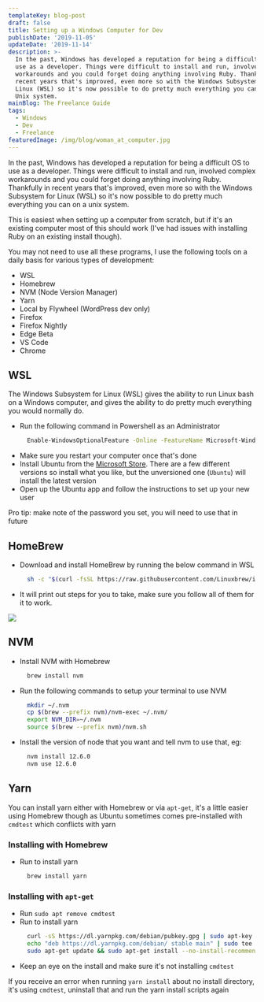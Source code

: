 ```yaml
---
templateKey: blog-post
draft: false
title: Setting up a Windows Computer for Dev
publishDate: '2019-11-05'
updateDate: '2019-11-14'
description: >-
  In the past, Windows has developed a reputation for being a difficult OS to 
  use as a developer. Things were difficult to install and run, involved complex
  workarounds and you could forget doing anything involving Ruby. Thankfully in
  recent years that's improved, even more so with the Windows Subsystem for
  Linux (WSL) so it's now possible to do pretty much everything you can on a
  Unix system.
mainBlog: The Freelance Guide
tags:
  - Windows
  - Dev
  - Freelance
featuredImage: /img/blog/woman_at_computer.jpg
---
```

In the past, Windows has developed a reputation for being a difficult OS to use as a developer. Things were difficult to install and run, involved complex workarounds and you could forget doing anything involving Ruby. Thankfully in recent years that's improved, even more so with the Windows Subsystem for Linux (WSL) so it's now possible to do pretty much everything you can on a unix system.

This is easiest when setting up a computer from scratch, but if it's an existing computer most of this should work (I've had issues with installing Ruby on an existing install though).

You may not need to use all these programs, I use the following tools on a daily basis for various types of development:

* WSL
* Homebrew
* NVM (Node Version Manager)
* Yarn
* Local by Flywheel (WordPress dev only)
* Firefox
* Firefox Nightly
* Edge Beta
* VS Code
* Chrome

## WSL

The Windows Subsystem for Linux (WSL) gives the ability to run Linux bash on a Windows computer, and gives the ability to do pretty much everything you would normally do.

* Run the following command in Powershell as an Administrator
  ```bash
    Enable-WindowsOptionalFeature -Online -FeatureName Microsoft-Windows-Subsystem-Linux
  ```
* Make sure you restart your computer once that's done
* Install Ubuntu from the [Microsoft Store](https://www.microsoft.com/en-au/p/ubuntu-1804-lts/9n9tngvndl3q?activetab=pivot:overviewtab). There are a few different versions so install what you like, but the unversioned one (`Ubuntu`) will install the latest version
* Open up the Ubuntu app and follow the instructions to set up your new user

Pro tip: make note of the password you set, you will need to use that in future

## HomeBrew

* Download and install HomeBrew by running the below command in WSL
  ```bash
    sh -c "$(curl -fsSL https://raw.githubusercontent.com/Linuxbrew/install/master/install.sh)"
  ```
* It will print out steps for you to take, make sure you follow all of them for it to work.

![](/img/blog/homebrew_bash.png)

## NVM

* Install NVM with Homebrew
  ```bash
    brew install nvm
  ```
* Run the following commands to setup your terminal to use NVM
  ```bash
    mkdir ~/.nvm
    cp $(brew --prefix nvm)/nvm-exec ~/.nvm/
    export NVM_DIR=~/.nvm
    source $(brew --prefix nvm)/nvm.sh
  ```
* Install the version of node that you want and tell nvm to use that, eg:
  ```bash
    nvm install 12.6.0
    nvm use 12.6.0
  ```

## Yarn

You can install yarn either with Homebrew or via `apt-get`, it's a little easier using Homebrew though as Ubuntu sometimes comes pre-installed with `cmdtest` which conflicts with yarn

### Installing with Homebrew

* Run to install yarn
  ```bash
    brew install yarn
  ```

### Installing with `apt-get`

* Run `sudo apt remove cmdtest`
* Run to install yarn
  ```bash
    curl -sS https://dl.yarnpkg.com/debian/pubkey.gpg | sudo apt-key add -
    echo "deb https://dl.yarnpkg.com/debian/ stable main" | sudo tee /etc/apt/sources.list.d/yarn.list
    sudo apt-get update && sudo apt-get install --no-install-recommends yarn
  ```
* Keep an eye on the install and make sure it's not installing `cmdtest`

If you receive an error when running `yarn install` about no install directory, it's using `cmdtest`, uninstall that and run the yarn install scripts again
